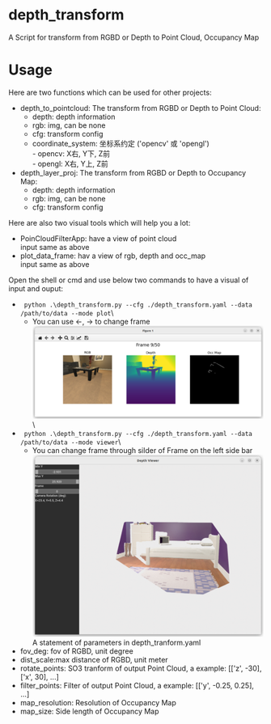 # depth_transform
A Script for transform from RGBD or Depth to Point Cloud, Occupancy Map

# Usage

Here are two functions which can be used for other projects:
* depth_to_pointcloud: The transform from RGBD or Depth to Point Cloud:
  * depth: depth information
  * rgb: img, can be none
  * cfg: transform config 
  * coordinate_system: 坐标系约定 ('opencv' 或 'opengl')\
            - opencv: X右, Y下, Z前\
            - opengl: X右, Y上, Z前
* depth_layer_proj: The transform from RGBD or Depth to Occupancy Map:
  * depth: depth information
  * rgb: img, can be none
  * cfg: transform config

Here are also two visual tools which will help you a lot: 
* PoinCloudFilterApp: have a view of point cloud\
  input same as above
* plot_data_frame: hav a view of rgb, depth and occ_map\
  input same as above

Open the shell or cmd and use below two commands to have a visual of input and ouput:
* ``` python .\depth_transform.py --cfg ./depth_transform.yaml --data /path/to/data --mode plot```\
  * You can use <-, -> to change frame\
![plot](./assets/plot.png)\
* ``` python .\depth_transform.py --cfg ./depth_transform.yaml --data /path/to/data --mode viewer```\
  * You can change frame through silder of Frame on the left side bar
![viewer](./assets/viewer.png)\
A statement of parameters in depth_tranform.yaml
* fov_deg: fov of RGBD, unit degree
* dist_scale:max distance of RGBD, unit meter
* rotate_points: SO3 tranform of output Point Cloud,  a example: [['z', -30], ['x', 30], ...]
* filter_points: Filter of output Point Cloud, a example: [['y', -0.25, 0.25], ...]
* map_resolution: Resolution of Occupancy Map
* map_size: Side length of Occupancy Map



